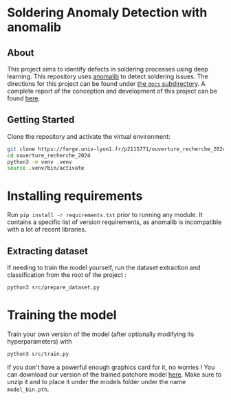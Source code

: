 # Soldering Anomaly Detection with anomalib


## About

This project aims to identify defects in soldering processes using deep learning. This repository uses [anomalib](https://github.com/openvinotoolkit/anomalib) to detect soldering issues. The directions for this project can be found under [the `docs` subdirectory](docs/Sujet_M1_2024_2.pdf). A complete report of the conception and development of this project can be found [here](docs/rapport.pdf).

## Getting Started

Clone the repository and activate the virtual environment:

```bash
git clone https://forge.univ-lyon1.fr/p2115771/ouverture_recherche_2024.git
cd ouverture_recherche_2024
python3 -m venv .venv
source .venv/bin/activate
```
# Installing requirements

Run ```pip install -r requirements.txt``` prior to running any module. It contains a specific list of version requirements, as anomalib is incompatible with a lot of recent libraries.


## Extracting dataset

If needing to train the model yourself, run the dataset extraction and classification from the root of the project :

```bash
python3 src/prepare_dataset.py
```

# Training the model

Train your own version of the model (after optionally modifying its hyperparameters) with

```bash
python3 src/train.py
```

If you don't have a powerful enough graphics card for it, no worries ! 
You can download our version of the trained patchore model [here](https://drive.google.com/file/d/1JoaYigmb-G5rkovvWdrSJfxYui8qH4gC/view).
Make sure to unzip it and to place it under the models folder under the name `model_bin.pth`.